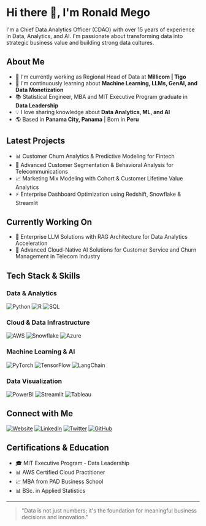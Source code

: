 # Hi there 👋, I'm Ronald Mego

I'm a Chief Data Analytics Officer (CDAO) with over 15 years of experience in Data, Analytics, and AI. I'm passionate about transforming data into strategic business value and building strong data cultures.

## About Me
- 🔭 I'm currently working as Regional Head of Data at **Millicom | Tigo**
- 🌱 I'm continuously learning about **Machine Learning, LLMs, GenAI, and Data Monetization**
- 📚 Statistical Engineer, MBA and MIT Executive Program graduate in **Data Leadership**
- 💡 I love sharing knowledge about **Data Analytics, ML, and AI**
- 🌎 Based in **Panama City, Panama** | Born in **Peru**

## Latest Projects
- 📊 Customer Churn Analytics & Predictive Modeling for Fintech
- 🎯 Advanced Customer Segmentation & Behavioral Analysis for Telecommunications
- 📈 Marketing Mix Modeling with Cohort & Customer Lifetime Value Analytics
- ⚡ Enterprise Dashboard Optimization using Redshift, Snowflake & Streamlit

## Currently Working On
- 🤖 Enterprise LLM Solutions with RAG Architecture for Data Analytics Acceleration
- 🌟 Advanced Cloud-Native AI Solutions for Customer Service and Churn Management in Telecom Industry

## Tech Stack & Skills
### Data & Analytics
![Python](https://img.shields.io/badge/Python-3776AB?style=flat&logo=python&logoColor=white)
![R](https://img.shields.io/badge/R-276DC3?style=flat&logo=r&logoColor=white)
![SQL](https://img.shields.io/badge/SQL-025E8C?style=flat&logo=amazon-dynamodb&logoColor=white)

### Cloud & Data Infrastructure
![AWS](https://img.shields.io/badge/AWS-232F3E?style=flat&logo=amazon-aws&logoColor=white)
![Snowflake](https://img.shields.io/badge/Snowflake-29B5E8?style=flat&logo=snowflake&logoColor=white)
![Azure](https://img.shields.io/badge/Azure-0089D6?style=flat&logo=microsoft-azure&logoColor=white)

### Machine Learning & AI
![PyTorch](https://img.shields.io/badge/PyTorch-EE4C2C?style=flat&logo=pytorch&logoColor=white)
![TensorFlow](https://img.shields.io/badge/TensorFlow-FF6F00?style=flat&logo=tensorflow&logoColor=white)
![LangChain](https://img.shields.io/badge/LangChain-121D33?style=flat&logo=chainlink&logoColor=white)

### Data Visualization
![PowerBI](https://img.shields.io/badge/PowerBI-F2C811?style=flat&logo=power-bi&logoColor=black)
![Streamlit](https://img.shields.io/badge/Streamlit-FF4B4B?style=flat&logo=streamlit&logoColor=white)
![Tableau](https://img.shields.io/badge/Tableau-E97627?style=flat&logo=tableau&logoColor=white)

## Connect with Me
[![Website](https://img.shields.io/badge/Website-4285F4?style=flat&logo=google-chrome&logoColor=white)](https://ronaldmego.github.io/)
[![LinkedIn](https://img.shields.io/badge/LinkedIn-0077B5?style=flat&logo=linkedin&logoColor=white)](https://www.linkedin.com/in/ronaldmego/)
[![Twitter](https://img.shields.io/badge/Twitter-1DA1F2?style=flat&logo=twitter&logoColor=white)](https://x.com/MGOData)
[![GitHub](https://img.shields.io/badge/GitHub-181717?style=flat&logo=github&logoColor=white)](https://github.com/ronaldmego/)

## Certifications & Education
- 🎓 MIT Executive Program - Data Leadership
- 📊 AWS Certified Cloud Practitioner
- 📈 MBA from PAD Business School
- 📊 BSc. in Applied Statistics

---

> "Data is not just numbers; it's the foundation for meaningful business decisions and innovation."
